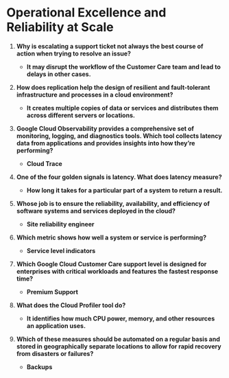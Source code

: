 # Operational Excellence and Reliability at Scale

1. **Why is escalating a support ticket not always the best course of action when trying to resolve an issue?**

   - **It may disrupt the workflow of the Customer Care team and lead to delays in other cases.**

2. **How does replication help the design of resilient and fault-tolerant infrastructure and processes in a cloud environment?**

   - **It creates multiple copies of data or services and distributes them across different servers or locations.**

3. **Google Cloud Observability provides a comprehensive set of monitoring, logging, and diagnostics tools. Which tool collects latency data from applications and provides insights into how they’re performing?**

   - **Cloud Trace**

4. **One of the four golden signals is latency. What does latency measure?**

   - **How long it takes for a particular part of a system to return a result.**

5. **Whose job is to ensure the reliability, availability, and efficiency of software systems and services deployed in the cloud?**

   - **Site reliability engineer**

6. **Which metric shows how well a system or service is performing?**

   - **Service level indicators**

7. **Which Google Cloud Customer Care support level is designed for enterprises with critical workloads and features the fastest response time?**

   - **Premium Support**

8. **What does the Cloud Profiler tool do?**

   - **It identifies how much CPU power, memory, and other resources an application uses.**

9. **Which of these measures should be automated on a regular basis and stored in geographically separate locations to allow for rapid recovery from disasters or failures?**

   - **Backups**
